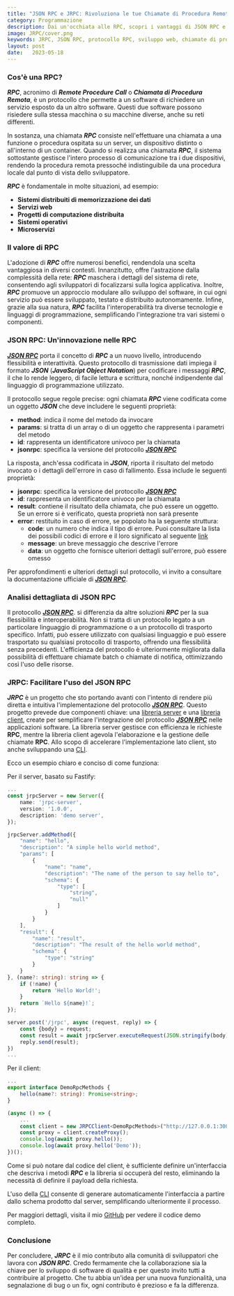 ```yaml
---
title: "JSON RPC e JRPC: Rivoluziona le tue Chiamate di Procedura Remota"
category: Programmazione
description: Dai un'occhiata alle RPC, scopri i vantaggi di JSON RPC e conosci JRPC, il progetto che mira a rendere il loro utilizzo semplice ed intuitivo.
image: JRPC/cover.png
keywords: JRPC, JSON RPC, protocollo RPC, sviluppo web, chiamate di procedura remota, biblioteca JRPC, server JRPC, client JRPC, sviluppo software, astrazione della rete, programmazione, linguaggio di programmazione, JSON, interoperabilità, CLI, schemi JSON, comunicazione tra server e client, applicazioni web, tecnologia web, open source, contribuire alla programmazione
layout: post
date:   2023-05-18
---
```


### Cos'è una RPC?

**_RPC_**, acronimo di **_Remote Procedure Call_** o **_Chiamata di Procedura Remota_**, è un protocollo che permette a un software di richiedere un servizio esposto da un altro software. 
Questi due software possono risiedere sulla stessa macchina o su macchine diverse, anche su reti differenti.

In sostanza, una chiamata **_RPC_** consiste nell'effettuare una chiamata a una funzione o procedura ospitata su un server, un dispositivo distinto o all'interno di un container.
Quando si realizza una chiamata **_RPC_**, il sistema sottostante gestisce l'intero processo di comunicazione tra i due dispositivi, rendendo la procedura remota pressoché indistinguibile da una procedura locale dal punto di vista dello sviluppatore.

**_RPC_** è fondamentale in molte situazioni, ad esempio:

-   **Sistemi distribuiti di memorizzazione dei dati**
-   **Servizi web**
-   **Progetti di computazione distribuita**
-   **Sistemi operativi**
-   **Microservizi**

### Il valore di RPC

L'adozione di **_RPC_** offre numerosi benefici, rendendola una scelta vantaggiosa in diversi contesti.
Innanzitutto, offre l'astrazione dalla complessità della rete: **_RPC_** maschera i dettagli del sistema di rete, consentendo agli sviluppatori di focalizzarsi sulla logica applicativa.
Inoltre, **_RPC_** promuove un approccio modulare allo sviluppo del software, in cui ogni servizio può essere sviluppato, testato e distribuito autonomamente.
Infine, grazie alla sua natura, **_RPC_** facilita l'interoperabilità tra diverse tecnologie e linguaggi di programmazione, semplificando l'integrazione tra vari sistemi o componenti.


### JSON RPC: Un'innovazione nelle RPC

 [**_JSON RPC_**](https://www.jsonrpc.org/) porta il concetto di **_RPC_** a un nuovo livello, introducendo flessibilità e interattività. 
 Questo protocollo di trasmissione dati impiega il formato **_JSON_** (**_JavaScript Object Notation_**) per codificare i messaggi **_RPC_**, il che lo rende leggero, di facile lettura e scrittura, nonché indipendente dal linguaggio di programmazione utilizzato.

Il protocollo segue regole precise: ogni chiamata **_RPC_** viene codificata come un oggetto **_JSON_** che deve includere le seguenti proprietà:

-   **method**: indica il nome del metodo da invocare
-   **params**: si tratta di un array o di un oggetto che rappresenta i parametri del metodo
-   **id**: rappresenta un identificatore univoco per la chiamata
-   **jsonrpc**: specifica la versione del protocollo [**_JSON RPC_**](https://www.jsonrpc.org/)

La risposta, anch'essa codificata in **_JSON_**, riporta il risultato del metodo invocato o i dettagli dell'errore in caso di fallimento. Essa include le seguenti proprietà:

-   **jsonrpc**: specifica la versione del protocollo [**_JSON RPC_**](https://www.jsonrpc.org/)
-   **id**: rappresenta un identificatore univoco per la chiamata
-   **result**: contiene il risultato della chiamata, che può essere un oggetto. Se un errore si è verificato, questa proprietà non sarà presente
-   **error**: restituito in caso di errore, se popolato ha la seguente struttura:
    -   **code**: un numero che indica il tipo di errore. Puoi consultare la lista dei possibili codici di errore e il loro significato al seguente [link](https://www.jsonrpc.org/specification#error_object)
    -   **message**: un breve messaggio che descrive l'errore
    -   **data**: un oggetto che fornisce ulteriori dettagli sull'errore, può essere omesso

Per approfondimenti e ulteriori dettagli sul protocollo, vi invito a consultare la documentazione ufficiale di [**_JSON RPC_**](https://www.jsonrpc.org/).

### Analisi dettagliata di JSON RPC

Il protocollo [**_JSON RPC_**](https://www.jsonrpc.org/). si differenzia da altre soluzioni **_RPC_** per la sua flessibilità e interoperabilità.
Non si tratta di un protocollo legato a un particolare linguaggio di programmazione o a un protocollo di trasporto specifico. 
Infatti, può essere utilizzato con qualsiasi linguaggio e può essere trasportato su qualsiasi protocollo di trasporto, offrendo una flessibilità senza precedenti. 
L'efficienza del protocollo è ulteriormente migliorata dalla possibilità di effettuare chiamate batch o chiamate di notifica, ottimizzando così l'uso delle risorse.

### JRPC: Facilitare l'uso del JSON RPC

**_JRPC_** è un progetto che sto portando avanti con l'intento di rendere più diretta e intuitiva l'implementazione del protocollo [**_JSON RPC_**](https://www.jsonrpc.org/). Questo progetto prevede due componenti chiave: una [libreria server](https://github.com/webeetle/JRPC-Server) e una [libreria client](https://github.com/webeetle/JRPC-Client), create per semplificare l'integrazione del protocollo [**_JSON RPC_**](https://www.jsonrpc.org/) nelle applicazioni software. La libreria server gestisce con efficienza le richieste **RPC**, mentre la libreria client agevola l'elaborazione e la gestione delle chiamate **RPC**. Allo scopo di accelerare l'implementazione lato client, sto anche sviluppando una [CLI](https://github.com/paranoiasystem/jrpc-cli).

Ecco un esempio chiaro e conciso di come funziona:

Per il server, basato su Fastify:

```typescript
...
const jrpcServer = new Server({
    name: 'jrpc-server',
    version: '1.0.0',
    description: 'demo server',
});

jrpcServer.addMethod({
    "name": "hello",
    "description": "A simple hello world method",
    "params": [
        {
            "name": "name",
            "description": "The name of the person to say hello to",
            "schema": {
                "type": [
                    "string",
                    "null"
                ]
            }
        }
    ],
    "result": {
        "name": "result",
        "description": "The result of the hello world method",
        "schema": {
            "type": "string"
        }
    }
}, (name?: string): string => {
    if (!name) {
        return 'Hello World!';
    }
    return `Hello ${name}!`;
});

server.post('/jrpc', async (request, reply) => {
    const {body} = request;
    const result = await jrpcServer.executeRequest(JSON.stringify(body));
    reply.send(result);
})
...
```

Per il client:

```typescript
...
export interface DemoRpcMethods {
    hello(name?: string): Promise<string>;
}

(async () => {
    ...
    const client = new JRPCClient<DemoRpcMethods>("http://127.0.0.1:3000/jrpc", resolver);
    const proxy = client.createProxy();
    console.log(await proxy.hello());
    console.log(await proxy.hello('Demo'));
})();
```

Come si può notare dal codice del client, è sufficiente definire un'interfaccia che descriva i metodi **_RPC_** e la libreria si occuperà del resto, eliminando la necessità di definire il payload della richiesta.

L'uso della [CLI](https://github.com/paranoiasystem/jrpc-cli) consente di generare automaticamente l'interfaccia a partire dallo schema prodotto dal server, semplificando ulteriormente il processo.

Per maggiori dettagli, visita il mio [GitHub](https://github.com/paranoiasystem/jrpc-article) per vedere il codice demo completo.

### Conclusione

Per concludere, **_JRPC_** è il mio contributo alla comunità di sviluppatori che lavora con **_JSON RPC_**.
Credo fermamente che la collaborazione sia la chiave per lo sviluppo di software di qualità e per questo invito tutti a contribuire al progetto.
Che tu abbia un'idea per una nuova funzionalità, una segnalazione di bug o un fix, ogni contributo è prezioso e fa la differenza.